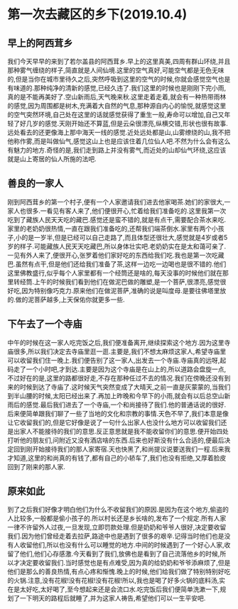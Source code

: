# 第一次去藏区的乡下(2019.10.4)

## 早上的阿西茸乡

我们今天早早的来到了若尔盖县的阿西茸乡.早上的这里真美,四周有群山环绕,并且那种雾气缠绕的样子,简直就是人间仙境.这里的空气真好,可能空气都是无色无味的,但是当你在城市里待久之后,突然呼吸到这里的空气的时候,你就会感觉空气也是有味道的.那种纯净的清新的感觉,已经久违了.我们这里的时候也是刚刚下完小雨,真的是不能再美好了.空山新雨后,天气晚来秋.这里走着走着,就会有一种热带雨林的感觉,因为周围都是树木,充满着大自然的气息,那种源自内心的愉悦,就感觉这里的空气突然环境,自己处在这里的话就感觉获得了重生一般,寿命可以增加,自己又年轻了好几岁的感觉.天刚开始还不算蓝,但是云朵很漂亮,纵横交错,形状也很有故事.远处看去的还更像海上那中海天一线的感觉.近处远处都是山,山雾缭绕的山,我不把他称作雾,而是叫做仙气,感觉这山上也是应该住着几位仙人吧.不然为什么会有这么有魅力的地方.奇怪的是,我们走到路上并没有雾气,而近处的山却仙气环绕,这应该就是山上寄居的仙人所施的法吧.

## 善良的一家人

刚到阿西茸乡的第一个村子,便有一个人家邀请我们进去他家喝茶.她们的家很大,一家人也很多.一看见有客人来了,他们便很开心,忙着给我们准备吃的.这里我第一次吃到了藏族人民天天吃的藏巴.感觉还是蛮不错的,就是有点干,需要配合茶水来吃.家里的老奶奶很热情,一直在跟我们准备吃的,还帮我们端茶倒水.家里有两个小孩子,小的是一岁半,但是已经可以自己走路了,而且体型还很壮大,感觉就是4岁或者5岁的样子.可能藏族人民天天吃藏巴,所以身体壮实吧.老奶奶实在是太和蔼可亲了.一见有外人来了,便很开心,张罗着他们家好吃的东西给我们吃.我也是第一次吃藏巴.虽然有点干,但是他们还给我们准备了茶,这样一边吃一边喝也是很不错的.他们这里佛教盛行,似乎每个人家里都有一个经筒还是啥的,每天没事的时候他们就在那里转经筒.上午的时候我们看到他们在做泥巴做的雕塑,是一个菩萨,很漂亮,感觉很好吃,因为特别像巧克力.原来他们在做泥菩萨,准确的说是叫度母.是要往佛塔里放的.做的泥菩萨越多,上天保佑你就更多一些.

## 下午去了一个寺庙

中午的时候在这一家人吃完饭之后,我们便准备离开,继续探索这个地方.因为这里寺庙很多,所以我们决定去寺庙里逛一逛.主要是,我们不想太麻烦这家人,希望寺庙里可以收留我们住一晚上.我们便告别了这一家人,出发去一个寺庙.寺庙真的远呀,起码走了一个小时吧,才到达.主要是因为这个寺庙是在山上的,所以道路会盘旋一点,不过好在的是,这里的路都很好走,不存在那种任过不去的情况.我们在傍晚还没有到来的时候到达了寺庙了.这时候天气突然变成了大晴天,之前一直是灰蒙蒙的,当我们到半山腰的时候,太阳已经出来了.再加上昨晚和今早下的小雨,就会有以后总空山新雨后的感觉.最后我们进去了一个寺庙,一个和尚接待了我们.他的普通话说的很好.后来便简单跟我们聊了一些了当地的文化和宗教的事情.天色不早了,我们本意是像让它收留我们的,但是它好像是说了一句什么出家人也没什么地方可以收留我们还是出家人不能接待的我们的意思.反正意思就是我不能收留你们的意思.便开始四处打听他的朋友们,问附近又没有酒店啥的东西.后来也好斯没有什么合适的,便最后决定回到刚开始接待我们的那人家寄宿.天也快黑了,和尚提议说要送我们一程.后来我才知道,这里的和尚真的有钱了,都有自己的小轿车了,我们也没有拒绝,又厚着脸皮回到了刚来的那人家.

## 原来如此

到了之后我们好像才明白他们为什么不收留我们的原因.是因为在这个地方,偷盗的人比较多,一般都是偷小孩子的.所以村长还是乡长啥的,发布了一个规定.所有人家一律不许留外人过夜,一旦发现,立即罚款处理.但是奶奶和爷爷人很好,决定要收留我们.因为他们曾经走着去拉萨,路途中也是遇到了很多的艰辛.记得当时他们也是没有人收留他们,所以也没有什么可以睡觉的地方.中间的时候遇到了一个好心人家,收留了他们,他们心存感激.今天看到了我们,放佛也是看到了自己流落他乡的时候,所以才决定要收留我们.当时感觉也是有点难受,因为真的给奶奶和爷爷添麻烦了,但是他们是那么的善良热情,有点心疼和惭愧.晚上的时候,他们给我们做了特别特别好吃的火锅.注意,没有花椒!没有花椒!没有花椒!所以,我也是喝了好多火锅的底料汤,实在是太好吃,太好喝了,至今想起来还是会流口水.吃完饭后我们便简单洗漱一下,规划了一下明天的路程后就睡了,并为这家人祷告,希望他们可以一生平安吧.
